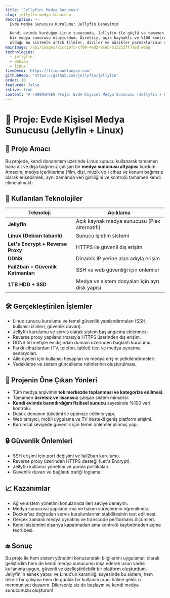 ```yaml
---
title: 'Jellyfin: Medya Sunucusu'
slug: jellyfin-medya-sunucusu
description: >-
  Evde Medya Sunucusu Kurulumu: Jellyfin Deneyimim

  Kendi evimde kurduğum Linux sunucumda, Jellyfin ile güçlü ve tamamen bana ait
  bir medya sunucusu oluşturdum. Ücretsiz, açık kaynaklı ve %100 kontrolün bende
  olduğu bu sistemle artık filmler, diziler ve müzikler parmaklarımın ucunda!
mainImage: /api/images/21cc19fc-cf00-4ed2-8ceb-513252ff7a8d.webp
technologies:
  - jellyfin
  - debian
  - linux
liveDemo: 'https://film.noktanyus.com'
githubRepo: 'https://github.com/jellyfin/jellyfin'
order: 10
featured: false
isLive: true
content: "# \U0001F9E9 Proje: Evde Kişisel Medya Sunucusu (Jellyfin + Linux)\n\n## \U0001F3AF Proje Amacı\n\nBu projede, kendi donanımım üzerinde Linux sunucu kullanarak tamamen bana ait ve dışa bağımsız çalışan bir **medya sunucusu altyapısı** kurdum. Amacım, medya içeriklerime (film, dizi, müzik vb.) cihaz ve konum bağımsız olarak erişebilmek; aynı zamanda veri gizliliğini ve kontrolü tamamen kendi elime almaktı.\n\n## \U0001F527 Kullanılan Teknolojiler\n\n| Teknoloji | Açıklama |\n|----------|----------|\n| **Jellyfin** | Açık kaynak medya sunucusu (Plex alternatifi) |\n| **Linux (Debian tabanlı)** | Sunucu işletim sistemi |\n| **Let's Encrypt + Reverse Proxy** | HTTPS ile güvenli dış erişim |\n| **DDNS** | Dinamik IP yerine alan adıyla erişim |\n| **Fail2ban + Güvenlik Katmanları** | SSH ve web güvenliği için önlemler |\n| **1TB HDD + SSD** | Medya ve sistem dosyaları için ayrı disk yapısı |\n\n## \U0001F6E0️ Gerçekleştirilen İşlemler\n\n- Linux sunucu kurulumu ve temel güvenlik yapılandırmaları (SSH, kullanıcı izinleri, güvenlik duvarı).\n- Jellyfin kurulumu ve servis olarak sistem başlangıcına eklenmesi.\n- Reverse proxy yapılandırmasıyla HTTPS üzerinden dış erişim.\n- DDNS hizmetiyle ev dışından domain üzerinden bağlantı kurulumu.\n- Farklı cihazlardan (TV, telefon, tablet) test ve medya oynatma senaryoları.\n- Aile üyeleri için kullanıcı hesapları ve medya erişim yetkilendirmeleri.\n- Yedekleme ve sistem güncelleme rutinlerinin oluşturulması.\n\n## \U0001F4C2 Projenin Öne Çıkan Yönleri\n\n- Tüm medya arşivimin **tek merkezde toplanması ve kategorize edilmesi**.\n- Tamamen **ücretsiz ve lisanssız** çalışan sistem mimarisi.\n- **Kendi evimde barındırdığım fiziksel sunucu** sayesinde %100 veri kontrolü.\n- Düşük donanım tüketimi ile optimize edilmiş yapı.\n- Web tarayıcı, mobil uygulama ve TV destekli geniş platform erişimi.\n- Kurumsal seviyede güvenlik için temel önlemler alınmış yapı.\n\n## \U0001F512 Güvenlik Önlemleri\n\n- SSH erişimi için port değişimi ve fail2ban kurulumu.\n- Reverse proxy üzerinden HTTPS desteği (Let's Encrypt).\n- Jellyfin kullanıcı yönetimi ve parola politikaları.\n- Güvenlik duvarı ve bağlantı trafiği loglama.\n\n## \U0001F4C8 Kazanımlar\n\n- Ağ ve sistem yönetimi konularında ileri seviye deneyim.\n- Medya sunucusu yapılandırma ve bakım süreçlerinin öğrenilmesi.\n- Docker’sız doğrudan servis kurulumlarının stabilitesinin test edilmesi.\n- Gerçek zamanlı medya oynatımı ve transcode performans ölçümleri.\n- Kendi sistemimi dışarıya kapatmadan ama kontrolü kaybetmeden açma tecrübesi.\n\n\n## \U0001F51A Sonuç\n\nBu proje ile hem sistem yönetimi konusundaki bilgilerimi uygulamalı olarak geliştirdim hem de kendi medya sunucumu inşa ederek uzun vadeli kullanıma uygun, güvenli ve özelleştirilebilir bir platform oluşturdum. Jellyfin’in esnek yapısı ve Linux’un kararlılığı sayesinde bu sistem, hem teknik bir çalışma hem de günlük bir kullanım aracı hâline geldi.\nn memnuniyet duyarım. Dilerseniz siz de başlayın ve kendi medya sunucunuzu oluşturun!  \n"
---
```

# 🧩 Proje: Evde Kişisel Medya Sunucusu (Jellyfin + Linux)

## 🎯 Proje Amacı

Bu projede, kendi donanımım üzerinde Linux sunucu kullanarak tamamen bana ait ve dışa bağımsız çalışan bir **medya sunucusu altyapısı** kurdum. Amacım, medya içeriklerime (film, dizi, müzik vb.) cihaz ve konum bağımsız olarak erişebilmek; aynı zamanda veri gizliliğini ve kontrolü tamamen kendi elime almaktı.

## 🔧 Kullanılan Teknolojiler

| Teknoloji | Açıklama |
|----------|----------|
| **Jellyfin** | Açık kaynak medya sunucusu (Plex alternatifi) |
| **Linux (Debian tabanlı)** | Sunucu işletim sistemi |
| **Let's Encrypt + Reverse Proxy** | HTTPS ile güvenli dış erişim |
| **DDNS** | Dinamik IP yerine alan adıyla erişim |
| **Fail2ban + Güvenlik Katmanları** | SSH ve web güvenliği için önlemler |
| **1TB HDD + SSD** | Medya ve sistem dosyaları için ayrı disk yapısı |

## 🛠️ Gerçekleştirilen İşlemler

- Linux sunucu kurulumu ve temel güvenlik yapılandırmaları (SSH, kullanıcı izinleri, güvenlik duvarı).
- Jellyfin kurulumu ve servis olarak sistem başlangıcına eklenmesi.
- Reverse proxy yapılandırmasıyla HTTPS üzerinden dış erişim.
- DDNS hizmetiyle ev dışından domain üzerinden bağlantı kurulumu.
- Farklı cihazlardan (TV, telefon, tablet) test ve medya oynatma senaryoları.
- Aile üyeleri için kullanıcı hesapları ve medya erişim yetkilendirmeleri.
- Yedekleme ve sistem güncelleme rutinlerinin oluşturulması.

## 📂 Projenin Öne Çıkan Yönleri

- Tüm medya arşivimin **tek merkezde toplanması ve kategorize edilmesi**.
- Tamamen **ücretsiz ve lisanssız** çalışan sistem mimarisi.
- **Kendi evimde barındırdığım fiziksel sunucu** sayesinde %100 veri kontrolü.
- Düşük donanım tüketimi ile optimize edilmiş yapı.
- Web tarayıcı, mobil uygulama ve TV destekli geniş platform erişimi.
- Kurumsal seviyede güvenlik için temel önlemler alınmış yapı.

## 🔒 Güvenlik Önlemleri

- SSH erişimi için port değişimi ve fail2ban kurulumu.
- Reverse proxy üzerinden HTTPS desteği (Let's Encrypt).
- Jellyfin kullanıcı yönetimi ve parola politikaları.
- Güvenlik duvarı ve bağlantı trafiği loglama.

## 📈 Kazanımlar

- Ağ ve sistem yönetimi konularında ileri seviye deneyim.
- Medya sunucusu yapılandırma ve bakım süreçlerinin öğrenilmesi.
- Docker’sız doğrudan servis kurulumlarının stabilitesinin test edilmesi.
- Gerçek zamanlı medya oynatımı ve transcode performans ölçümleri.
- Kendi sistemimi dışarıya kapatmadan ama kontrolü kaybetmeden açma tecrübesi.


## 🔚 Sonuç

Bu proje ile hem sistem yönetimi konusundaki bilgilerimi uygulamalı olarak geliştirdim hem de kendi medya sunucumu inşa ederek uzun vadeli kullanıma uygun, güvenli ve özelleştirilebilir bir platform oluşturdum. Jellyfin’in esnek yapısı ve Linux’un kararlılığı sayesinde bu sistem, hem teknik bir çalışma hem de günlük bir kullanım aracı hâline geldi.
n memnuniyet duyarım. Dilerseniz siz de başlayın ve kendi medya sunucunuzu oluşturun!  
